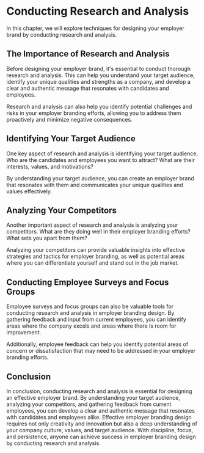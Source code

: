 # Conducting Research and Analysis

In this chapter, we will explore techniques for designing your employer brand by conducting research and analysis.

The Importance of Research and Analysis
---------------------------------------

Before designing your employer brand, it's essential to conduct thorough research and analysis. This can help you understand your target audience, identify your unique qualities and strengths as a company, and develop a clear and authentic message that resonates with candidates and employees.

Research and analysis can also help you identify potential challenges and risks in your employer branding efforts, allowing you to address them proactively and minimize negative consequences.

Identifying Your Target Audience
--------------------------------

One key aspect of research and analysis is identifying your target audience. Who are the candidates and employees you want to attract? What are their interests, values, and motivations?

By understanding your target audience, you can create an employer brand that resonates with them and communicates your unique qualities and values effectively.

Analyzing Your Competitors
--------------------------

Another important aspect of research and analysis is analyzing your competitors. What are they doing well in their employer branding efforts? What sets you apart from them?

Analyzing your competitors can provide valuable insights into effective strategies and tactics for employer branding, as well as potential areas where you can differentiate yourself and stand out in the job market.

Conducting Employee Surveys and Focus Groups
--------------------------------------------

Employee surveys and focus groups can also be valuable tools for conducting research and analysis in employer branding design. By gathering feedback and input from current employees, you can identify areas where the company excels and areas where there is room for improvement.

Additionally, employee feedback can help you identify potential areas of concern or dissatisfaction that may need to be addressed in your employer branding efforts.

Conclusion
----------

In conclusion, conducting research and analysis is essential for designing an effective employer brand. By understanding your target audience, analyzing your competitors, and gathering feedback from current employees, you can develop a clear and authentic message that resonates with candidates and employees alike. Effective employer branding design requires not only creativity and innovation but also a deep understanding of your company culture, values, and target audience. With discipline, focus, and persistence, anyone can achieve success in employer branding design by conducting research and analysis.
